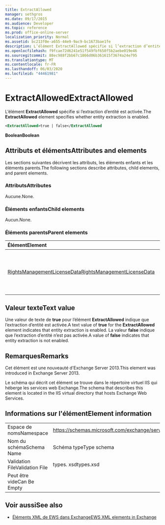 ```yaml
---
title: ExtractAllowed
manager: sethgros
ms.date: 09/17/2015
ms.audience: Developer
ms.topic: reference
ms.prod: office-online-server
localization_priority: Normal
ms.assetid: bc213f0e-a655-44e9-9ac9-bc1673bae1fe
description: L’élément ExtractAllowed spécifie si l’extraction d’entité est activée.
ms.openlocfilehash: f9fcae72d6241e51f549fbf650f5b2aebe019e46
ms.sourcegitcommit: 88ec988f2bb67c1866d06b361615f3674a24e795
ms.translationtype: MT
ms.contentlocale: fr-FR
ms.lasthandoff: 06/03/2020
ms.locfileid: "44461981"
---
```

# <a name="extractallowed"></a><span data-ttu-id="e09fa-103">ExtractAllowed</span><span class="sxs-lookup"><span data-stu-id="e09fa-103">ExtractAllowed</span></span>

<span data-ttu-id="e09fa-104">L’élément **ExtractAllowed** spécifie si l’extraction d’entité est activée.</span><span class="sxs-lookup"><span data-stu-id="e09fa-104">The **ExtractAllowed** element specifies whether entity extraction is enabled.</span></span> 
  
```XML
<ExtractAllowed>true | false</ExtractAllowed
```

 <span data-ttu-id="e09fa-105">**Boolean**</span><span class="sxs-lookup"><span data-stu-id="e09fa-105">**Boolean**</span></span>
## <a name="attributes-and-elements"></a><span data-ttu-id="e09fa-106">Attributs et éléments</span><span class="sxs-lookup"><span data-stu-id="e09fa-106">Attributes and elements</span></span>

<span data-ttu-id="e09fa-107">Les sections suivantes décrivent les attributs, les éléments enfants et les éléments parents.</span><span class="sxs-lookup"><span data-stu-id="e09fa-107">The following sections describe attributes, child elements, and parent elements.</span></span>
  
### <a name="attributes"></a><span data-ttu-id="e09fa-108">Attributs</span><span class="sxs-lookup"><span data-stu-id="e09fa-108">Attributes</span></span>

<span data-ttu-id="e09fa-109">Aucune.</span><span class="sxs-lookup"><span data-stu-id="e09fa-109">None.</span></span>
  
### <a name="child-elements"></a><span data-ttu-id="e09fa-110">Éléments enfants</span><span class="sxs-lookup"><span data-stu-id="e09fa-110">Child elements</span></span>

<span data-ttu-id="e09fa-111">Aucun.</span><span class="sxs-lookup"><span data-stu-id="e09fa-111">None.</span></span>
  
### <a name="parent-elements"></a><span data-ttu-id="e09fa-112">Éléments parents</span><span class="sxs-lookup"><span data-stu-id="e09fa-112">Parent elements</span></span>

|<span data-ttu-id="e09fa-113">**Élément**</span><span class="sxs-lookup"><span data-stu-id="e09fa-113">**Element**</span></span>|<span data-ttu-id="e09fa-114">**Description**</span><span class="sxs-lookup"><span data-stu-id="e09fa-114">**Description**</span></span>|
|:-----|:-----|
|[<span data-ttu-id="e09fa-115">RightsManagementLicenseData</span><span class="sxs-lookup"><span data-stu-id="e09fa-115">RightsManagementLicenseData</span></span>](rightsmanagementlicensedata.md) <br/> |<span data-ttu-id="e09fa-116">Spécifie les informations relatives à la licence de gestion des droits.</span><span class="sxs-lookup"><span data-stu-id="e09fa-116">Specifies information about the rights management license.</span></span>  <br/> |
   
## <a name="text-value"></a><span data-ttu-id="e09fa-117">Valeur texte</span><span class="sxs-lookup"><span data-stu-id="e09fa-117">Text value</span></span>

<span data-ttu-id="e09fa-118">Une valeur de texte de **true** pour l’élément **ExtractAllowed** indique que l’extraction d’entité est activée.</span><span class="sxs-lookup"><span data-stu-id="e09fa-118">A text value of **true** for the **ExtractAllowed** element indicates that entity extraction is enabled.</span></span> <span data-ttu-id="e09fa-119">La valeur **false** indique que l’extraction d’entité n’est pas activée.</span><span class="sxs-lookup"><span data-stu-id="e09fa-119">A value of **false** indicates that entity extraction is not enabled.</span></span> 
  
## <a name="remarks"></a><span data-ttu-id="e09fa-120">Remarques</span><span class="sxs-lookup"><span data-stu-id="e09fa-120">Remarks</span></span>

<span data-ttu-id="e09fa-121">Cet élément est une nouveauté d'Exchange Server 2013.</span><span class="sxs-lookup"><span data-stu-id="e09fa-121">This element was introduced in Exchange Server 2013.</span></span>
  
<span data-ttu-id="e09fa-122">Le schéma qui décrit cet élément se trouve dans le répertoire virtuel IIS qui héberge les services web Exchange.</span><span class="sxs-lookup"><span data-stu-id="e09fa-122">The schema that describes this element is located in the IIS virtual directory that hosts Exchange Web Services.</span></span>
  
## <a name="element-information"></a><span data-ttu-id="e09fa-123">Informations sur l'élément</span><span class="sxs-lookup"><span data-stu-id="e09fa-123">Element information</span></span>

|||
|:-----|:-----|
|<span data-ttu-id="e09fa-124">Espace de noms</span><span class="sxs-lookup"><span data-stu-id="e09fa-124">Namespace</span></span>  <br/> |https://schemas.microsoft.com/exchange/services/2006/types  <br/> |
|<span data-ttu-id="e09fa-125">Nom du schéma</span><span class="sxs-lookup"><span data-stu-id="e09fa-125">Schema Name</span></span>  <br/> |<span data-ttu-id="e09fa-126">Schéma type</span><span class="sxs-lookup"><span data-stu-id="e09fa-126">Type schema</span></span>  <br/> |
|<span data-ttu-id="e09fa-127">Validation File</span><span class="sxs-lookup"><span data-stu-id="e09fa-127">Validation File</span></span>  <br/> |<span data-ttu-id="e09fa-128">types. xsd</span><span class="sxs-lookup"><span data-stu-id="e09fa-128">types.xsd</span></span>  <br/> |
|<span data-ttu-id="e09fa-129">Peut être vide</span><span class="sxs-lookup"><span data-stu-id="e09fa-129">Can Be Empty</span></span>  <br/> ||
   
## <a name="see-also"></a><span data-ttu-id="e09fa-130">Voir aussi</span><span class="sxs-lookup"><span data-stu-id="e09fa-130">See also</span></span>



- [<span data-ttu-id="e09fa-131">Éléments XML de EWS dans Exchange</span><span class="sxs-lookup"><span data-stu-id="e09fa-131">EWS XML elements in Exchange</span></span>](ews-xml-elements-in-exchange.md)

